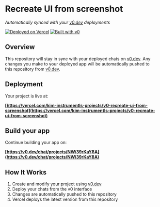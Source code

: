 # Recreate UI from screenshot

*Automatically synced with your [v0.dev](https://v0.dev) deployments*

[![Deployed on Vercel](https://img.shields.io/badge/Deployed%20on-Vercel-black?style=for-the-badge&logo=vercel)](https://vercel.com/kim-instrumentls-projects/v0-recreate-ui-from-screenshot)
[![Built with v0](https://img.shields.io/badge/Built%20with-v0.dev-black?style=for-the-badge)](https://v0.dev/chat/projects/NWi39rKaY8A)

## Overview

This repository will stay in sync with your deployed chats on [v0.dev](https://v0.dev).
Any changes you make to your deployed app will be automatically pushed to this repository from [v0.dev](https://v0.dev).

## Deployment

Your project is live at:

**[https://vercel.com/kim-instrumentls-projects/v0-recreate-ui-from-screenshot](https://vercel.com/kim-instrumentls-projects/v0-recreate-ui-from-screenshot)**

## Build your app

Continue building your app on:

**[https://v0.dev/chat/projects/NWi39rKaY8A](https://v0.dev/chat/projects/NWi39rKaY8A)**

## How It Works

1. Create and modify your project using [v0.dev](https://v0.dev)
2. Deploy your chats from the v0 interface
3. Changes are automatically pushed to this repository
4. Vercel deploys the latest version from this repository
